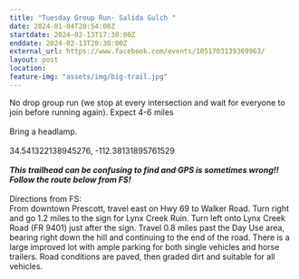 ```yaml
---
title: "Tuesday Group Run- Salida Gulch "
date: 2024-01-04T20:54:00Z
startdate: 2024-02-13T17:30:00Z
enddate: 2024-02-13T20:30:00Z
external_url: https://www.facebook.com/events/1051703139369963/
layout: post
location: 
feature-img: "assets/img/big-trail.jpg"
---
```


No drop group run (we stop at every intersection and wait for everyone to join before running again). Expect 4-6 miles <br>
  <br>
  Bring a headlamp. <br>
  <br>
  34.541322138945276, -112.38131895761529<br>
  <br>
  ***This trailhead can be confusing to find and GPS is sometimes wrong!! Follow the route below from FS!***<br>
  <br>
  Directions from FS&#58;<br>
  From downtown Prescott, travel east on Hwy 69 to Walker Road. Turn right and go 1.2 miles to the sign for Lynx Creek Ruin. Turn left onto Lynx Creek Road (FR 9401) just after the sign. Travel 0.8 miles past the Day Use area, bearing right down the hill and continuing to the end of the road. There is a large improved lot with ample parking for both single vehicles and horse trailers. Road conditions are paved, then graded dirt and suitable for all vehicles.<br>
  <br>
  
